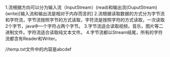 1.流根据方向可以分为输入流（InputStream）(read)和输出流(OuputStream)(write)[输入流和输出流是相对于内存而言的]
2.流根据读取数据的方式分为字节流和字符流，字节流按照字节的方式读取，字符流是按照字符的方式读取，一次读取2个字节，java中一个字符占两个字节。
3.字节流适合读取视频，音乐，图片等二进制文件。字符流适合读取纯文本文件。
4.字节流都以Stream结尾，所有的字符流都含有Reader和Writer。

//temp.txt文件中的内容是abcdef
